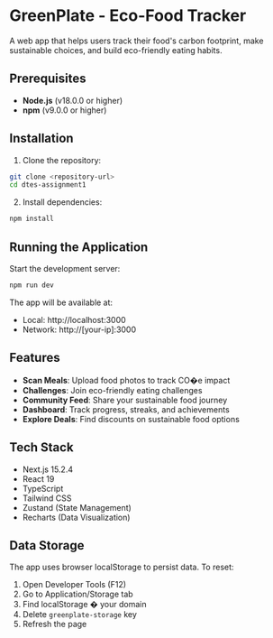# GreenPlate - Eco-Food Tracker

A web app that helps users track their food's carbon footprint, make sustainable choices, and build eco-friendly eating habits.

## Prerequisites

- **Node.js** (v18.0.0 or higher)
- **npm** (v9.0.0 or higher)

## Installation

1. Clone the repository:
```bash
git clone <repository-url>
cd dtes-assignment1
```

2. Install dependencies:
```bash
npm install
```

## Running the Application

Start the development server:
```bash
npm run dev
```

The app will be available at:
- Local: http://localhost:3000
- Network: http://[your-ip]:3000

## Features

- **Scan Meals**: Upload food photos to track CO�e impact
- **Challenges**: Join eco-friendly eating challenges
- **Community Feed**: Share your sustainable food journey
- **Dashboard**: Track progress, streaks, and achievements
- **Explore Deals**: Find discounts on sustainable food options

## Tech Stack

- Next.js 15.2.4
- React 19
- TypeScript
- Tailwind CSS
- Zustand (State Management)
- Recharts (Data Visualization)

## Data Storage

The app uses browser localStorage to persist data. To reset:
1. Open Developer Tools (F12)
2. Go to Application/Storage tab
3. Find localStorage � your domain
4. Delete `greenplate-storage` key
5. Refresh the page